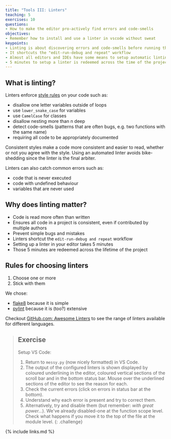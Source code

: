 ```yaml
---
title: "Tools III: Linters"
teaching: 5
exercises: 10
questions:
- How to make the editor pro-actively find errors and code-smells
objectives:
- Remember how to install and use a linter in vscode without sweat
keypoints:
- Linting is about discovering errors and code-smells before running the code
- It shortcuts the "edit-run-debug and repeat" workflow
- Almost all editors and IDEs have some means to setup automatic linting
- 5 minutes to setup a linter is redeemed across the time of the project i.e. the cost is close to nothing
---
```


## What is linting?

Linters enforce [style rules](https://lintlyci.github.io/Flake8Rules/) on your
code such as:

- disallow one letter variables outside of loops
- use `lower_snake_case` for variables
- use `CamelCase` for classes
- disallow nesting more than n deep
- detect code-smells (patterns that are often bugs, e.g. two functions with the
  same name)
- requiring all code to be appropriately documented

Consistent styles make a code more consistent and easier to read, whether or not
you agree with the style. Using an automated linter avoids bike-shedding since
the linter is the final arbiter.

Linters can also catch common errors such as:

- code that is never executed
- code with undefined behaviour
- variables that are never used

## Why does linting matter?

- Code is read more often than written
- Ensures all code in a project is consistent, even if contributed by multiple
  authors
- Prevent simple bugs and mistakes
- Linters shortcut the `edit-run-debug and repeat` workflow
- Setting up a linter in your editor takes 5 minutes
- Those 5 minutes are redeemed across the lifetime of the project

## Rules for choosing linters

1. Choose one or more
1. Stick with them

We chose:

- [flake8](https://pypi.org/project/black/) because it is simple
- [pylint](https://www.pylint.org/) because it is (too?) extensive

Checkout [GitHub.com: Awesome Linters] to see the range of linters available for
different languages.

[GitHub.com: Awesome Linters]: https://github.com/caramelomartins/awesome-linters

> ## Exercise
>
> Setup VS Code:
>
> 1. Return to `messy.py` (now nicely formatted) in VS Code.
> 1. The output of the configured linters is shown displayed by coloured
>    underlining in the editor, coloured vertical sections of the scroll bar and
>    in the bottom status bar. Mouse over the underlined sections of the editor
>    to see the reason for each.
> 1. Check the current errors (click on errors in status bar at the bottom).
> 1. Understand why each error is present and try to correct them.
> 1. Alternatively, try and disable them (but remember: _with great power..._).
>    We've already disabled-one at the function scope level. Check what happens
>    if you move it to the top of the file at the module level.
{: .challenge}

{% include links.md %}
